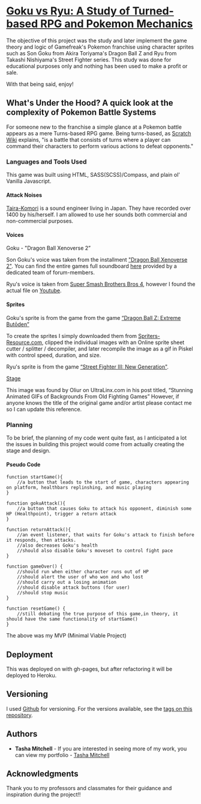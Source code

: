 # [Goku vs Ryu: A Study of Turned-based RPG and Pokemon Mechanics](https://tamitchell.github.io/simple-game)

The objective of this project was the study and later implement the game theory and logic of Gamefreak's Pokemon franchise using character sprites such as Son Goku from Akira Toriyama's Dragon Ball Z and Ryu from Takashi Nishiyama's Street Fighter series. This study was done for educational purposes only and nothing has been used to make a profit or sale.  

With that being said, enjoy!

## What's Under the Hood? A quick look at the complexity of Pokemon Battle Systems

For someone new to the franchise a simple glance at a Pokemon battle appears as a mere Turns-based RPG game. Being turns-based, as [Scratch Wiki](https://en.scratch-wiki.info/wiki/Turn-Based_RPG) explains, "is a battle that consists of turns where a player can command their characters to perform various actions to defeat opponents." 

### Languages and Tools Used

This game was built using HTML, SASS(SCSS)/Compass, and plain ol' Vanilla Javascript.

#### Attack Noises
[Taira-Komori](http://taira-komori.jpn.org/attack01en.html) is a sound engineer living in Japan. They have recorded over 1400 by his/herself. I am allowed to use her sounds both commercial and non-commercial purposes.

#### Voices

Goku - "Dragon Ball Xenoverse 2”
			
Son Goku's voice was taken from the installment ["Dragon Ball Xenoverse 2"](https://en.wikipedia.org/wiki/Dragon_Ball_Xenoverse_2). You can find the entire games full soundboard [here](https://www.sounds-resource.com/pc_computer/dragonballxenoverse2/) provided by a dedicated team of forum-members.

Ryu's voice is taken from [Super Smash Brothers Bros 4](https://www.ssbwiki.com/Ryu_(SSB4)), however I found the actual file on [Youtube](https://www.youtube.com/watch?v=WeqWtBUhfqE).

#### Sprites

Goku's sprite is from the game from the game [“Dragon Ball Z: Extreme Butōden”](https://www.spriters-resource.com/3ds/dragonballzextremebutoden/sheet/67255/)

To create the sprites I simply downloaded them from [Spriters-Resource.com](https://www.spriters-resource.com/), clipped the individual images with an Online sprite sheet cutter / splitter / decompiler, and later recompile the image as a gif in Piskel with control speed, duration, and size.

Ryu's sprite is from the game [“Street Fighter III: New Generation"](http://wiki.shoryuken.com/Ryu_(3S)).

[Stage](https://theultralinx.com/.image/c_limit%2Ccs_srgb%2Cq_auto:good%2Cw_700/MTI5MDI0MjczNjc4NTA1MjM0/do2wa2j.webp)

This image was found by Oliur on UltraLinx.com in his post titled, “Stunning Animated GIFs of Backgrounds From Old Fighting Games” However, if anyone knows the title of the original game and/or artist please contact me so I can update this reference.

### Planning

To be brief, the planning of my code went quite fast, as I anticipated a lot the issues in building this project would come from actually creating the stage and design.

#### Pseudo Code

```
function startGame(){
	//a button that leads to the start of game, characters appearing on platform, healthbars replinshing, and music playing
}

function gokuAttack(){
	//a button that causes Goku to attack his opponent, diminish some HP (Healthpoint), trigger a return attack
}

function returnAttack(){
	//an event listener, that waits for Goku's attack to finish before it responds, then attacks. 
	//also decreases Goku's health
	//should also disable Goku's moveset to control fight pace
}

function gameOver() {
	//should run when either character runs out of HP
	//should alert the user of who won and who lost
	//should carry out a losing animation
	//should disable attack buttons (for user)
	//should stop music
}

function resetGame() {
	//still debating the true purpose of this game,in theory, it should have the same functionality of startGame()
}

```

The above was my MVP (Minimal Viable Project)

## Deployment

This was deployed on with gh-pages, but after refactoring it will be deployed to Heroku.

## Versioning

I used [Github](http://github.com/) for versioning. For the versions available, see the [tags on this repository](https://github.com/tamitchell/simple-game/tags). 

## Authors

* **Tasha Mitchell** - If you are interested in seeing more of my work, you can view my portfolio - [Tasha Mitchell](www.tamitchell.github.io)

## Acknowledgments

Thank you to my professors and classmates for their guidance and inspiration during the project!!
